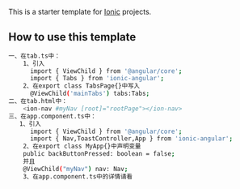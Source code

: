 This is a starter template for [Ionic](http://ionicframework.com/docs/) projects.

## How to use this template
```bash
一、在tab.ts中：
    1、引入 
      import { ViewChild } from '@angular/core';
      import { Tabs } from 'ionic-angular';
    2、在export class TabsPage{}中写入
      @ViewChild('mainTabs') tabs:Tabs;
二、在tab.html中：
    <ion-nav #myNav [root]="rootPage"></ion-nav>
三、在app.component.ts中：
   1、引入
      import { ViewChild } from '@angular/core';
      import { Nav,ToastController,App } from 'ionic-angular';
    2、在export class MyApp{}中声明变量
    public backButtonPressed: boolean = false;
    并且
    @ViewChild("myNav") nav: Nav;
    3、在app.component.ts中的详情请看
    
```
